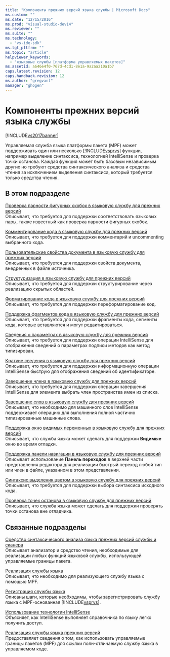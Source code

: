 ```yaml
---
title: "Компоненты прежних версий языка службы | Microsoft Docs"
ms.custom: ""
ms.date: "12/15/2016"
ms.prod: "visual-studio-dev14"
ms.reviewer: ""
ms.suite: ""
ms.technology: 
  - "vs-ide-sdk"
ms.tgt_pltfrm: ""
ms.topic: "article"
helpviewer_keywords: 
  - "языковые службы [платформа управляемых пакетов]"
ms.assetid: a646e4f0-767d-4cd1-8e1a-9a2aa210a1b7
caps.latest.revision: 12
caps.handback.revision: 12
ms.author: "gregvanl"
manager: "ghogen"
---
```

# Компоненты прежних версий языка службы
[!INCLUDE[vs2017banner](../../code-quality/includes/vs2017banner.md)]

Управляемая служба языка платформы пакета \(MPF\) может поддерживать один или несколько [!INCLUDE[vsprvs](../../code-quality/includes/vsprvs_md.md)] функции, например выделение синтаксиса, технологией IntelliSense и проверка точки останова.  Каждая функция может быть базовым независимым других но требуют средства синтаксического анализа и средства чтения за исключением выделения синтаксиса, который требуется только средства чтения.  
  
## В этом подразделе  
 [Проверка парности фигурных скобок в языковую службу для прежних версий](../../extensibility/internals/brace-matching-in-a-legacy-language-service.md)  
 Описывает, что требуется для поддержки соответствовать языковых пары, также известный как проверка парности фигурных скобок.  
  
 [Комментирование кода в языковую службу для прежних версий](../../extensibility/internals/commenting-code-in-a-legacy-language-service.md)  
 Описывает, что требуется для поддержки комментарий и uncommenting выбранного кода.  
  
 [Пользовательские свойства документа в языковую службу для прежних версий](../../extensibility/internals/custom-document-properties-in-a-legacy-language-service.md)  
 Описывает, что требуется для поддержки свойств документа, внедренных в файле источника.  
  
 [Структуризация в языковую службу для прежних версий](../../extensibility/internals/outlining-in-a-legacy-language-service.md)  
 Описывает, что требуется для поддержки структурирование через реализацию скрытых областей.  
  
 [Форматирование кода в языковую службу для прежних версий](../../extensibility/internals/reformatting-code-in-a-legacy-language-service.md)  
 Описывает, что требуется для поддержки переформатирование код.  
  
 [Поддержка фрагментов кода в языковую службу для прежних версий](../../extensibility/internals/support-for-code-snippets-in-a-legacy-language-service.md)  
 Описывает, что требуется для поддержки фрагменты кода, сегменты кода, которые вставляются и могут редактироваться.  
  
 [Сведения о параметрах в языковую службу для прежних версий](../../extensibility/internals/parameter-info-in-a-legacy-language-service2.md)  
 Описывает, что требуется для поддержки операции IntelliSense для отображения сведений о параметрах подписи методов как метод типизирован.  
  
 [Краткие сведения в языковую службу для прежних версий](../../extensibility/internals/quick-info-in-a-legacy-language-service.md)  
 Описывает, что требуется для поддержки информационную операции IntelliSense быструю для отображения сведений об идентификаторе.  
  
 [Завершение члена в языковую службу для прежних версий](../../extensibility/internals/member-completion-in-a-legacy-language-service.md)  
 Описывает, что требуется для поддержки операции завершения IntelliSense для элемента выбрать член пространства имен из списка.  
  
 [Завершение слов в языковую службу для прежних версий](../../extensibility/internals/word-completion-in-a-legacy-language-service.md)  
 Описывает, что необходимо для машинного слов IntelliSense поддерживает операцию для выполнения полной частично типизированные машинные слова.  
  
 [Поддержка окно видимых переменных в языковую службу для прежних версий](../../extensibility/internals/support-for-the-autos-window-in-a-legacy-language-service.md)  
 Описывает, что служба языка может сделать для поддержки **Видимые** окно во время отладки.  
  
 [Поддержка панели навигации в языковую службу для прежних версий](../../extensibility/internals/support-for-the-navigation-bar-in-a-legacy-language-service.md)  
 Описывает использование **Панель переходов** в верхней части представления редактора для реализации быстрый переход любой тип или член в файле, указанном в этом представлении.  
  
 [Синтаксис выделения цветом в языковую службу для прежних версий](../../extensibility/internals/syntax-colorizing-in-a-legacy-language-service.md)  
 Описывает, что требуется для поддержки выбора синтаксиса исходного кода.  
  
 [Проверка точек останова в языковую службу для прежних версий](../../extensibility/internals/validating-breakpoints-in-a-legacy-language-service.md)  
 Описывает, что служба языка может сделать для поддержки проверять точки останова вне отладчика.  
  
## Связанные подразделы  
 [Средство синтаксического анализа языка прежних версий службы и сканера](../../extensibility/internals/legacy-language-service-parser-and-scanner.md)  
 Описывает анализатор и средство чтения, необходимые для реализации любых функций языковой службы, использующей управляемые границы пакета.  
  
 [Реализация службы языка](../../extensibility/internals/implementing-a-legacy-language-service2.md)  
 Описывает, что необходимо для реализующего службу языка с помощью MPF.  
  
 [Регистрация службы языка](../../extensibility/internals/registering-a-legacy-language-service1.md)  
 Описаны шаги, которые необходимы, чтобы зарегистрировать службу языка с MPF\-основанная [!INCLUDE[vsprvs](../../code-quality/includes/vsprvs_md.md)].  
  
 [Использование технологии IntelliSense](../../ide/using-intellisense.md)  
 Объясняет, как IntelliSense выполняет справочника по языку легко получить доступ.  
  
 [Реализация службы языка прежних версий](../../extensibility/internals/implementing-a-legacy-language-service1.md)  
 Предоставляет сведения о том, как использовать управляемые границы пакетов \(MPF\) для ссылки полн\-отличаемую службу языка в управляемом коде.